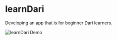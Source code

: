# learnDari
Developing an app that is for beginner Dari learners.

![learnDari Demo](demo/demo_02072021.gif)
